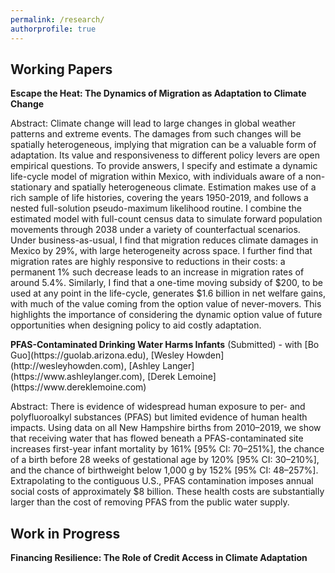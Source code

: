 ```yaml
---
permalink: /research/
authorprofile: true
---
```



<h2>Working Papers</h2>
<b>Escape the Heat: The Dynamics of Migration as Adaptation to Climate Change</b>  
  <p>Abstract: Climate change will lead to large changes in global weather patterns and extreme
  events. The damages from such changes will be spatially heterogeneous, implying
  that migration can be a valuable form of adaptation. Its
  value and responsiveness to different policy levers are open
  empirical questions. To provide answers, I specify and estimate a dynamic life-cycle model of
  migration within Mexico, with individuals aware of a non-stationary and spatially heterogeneous climate. Estimation
  makes use of a rich sample of life histories, covering the years 1950-2019,
  and follows a nested full-solution pseudo-maximum likelihood
  routine. I combine the estimated model with full-count census data to simulate
 forward population movements through 2038 under a variety of counterfactual scenarios. Under
  business-as-usual, I find that
  migration reduces climate damages in Mexico by 29%, with large heterogeneity
  across space. I further find that migration rates are highly responsive to
  reductions in their costs: a permanent 1% such decrease leads to an
  increase in migration rates of around 5.4%. Similarly, I find that a one-time moving subsidy of
  $200, to be used at any point in the life-cycle, generates $1.6 billion in
  net welfare gains, with much of the value coming from the option value of
  never-movers. This highlights the importance of considering the dynamic option
  value of future opportunities when designing policy to aid costly adaptation.</p>
<b>PFAS-Contaminated Drinking Water Harms Infants</b> (Submitted) - with [Bo Guo](https://guolab.arizona.edu), [Wesley Howden](http://wesleyhowden.com), [Ashley Langer](https://www.ashleylanger.com), [Derek Lemoine](https://www.dereklemoine.com)  
  <p>Abstract: There is evidence of widespread human exposure to per- and polyfluoroalkyl substances (PFAS) but limited evidence of human health impacts. Using data on all New Hampshire births from 2010–2019, we show that receiving water that has flowed beneath a PFAS-contaminated site increases first-year infant mortality by 161% [95% CI: 70–251%], the chance of a birth before 28 weeks of gestational age by 120% [95% CI: 30–210%], and the chance of birthweight below 1,000 g by 152% [95% CI: 48–257%]. Extrapolating to the contiguous U.S., PFAS contamination imposes annual social costs of approximately $8 billion. These health costs are substantially larger than the cost of removing PFAS from the public water supply.</p>
  
<h2>Work in Progress</h2>
<b>Financing Resilience: The Role of Credit Access in Climate Adaptation</b>

